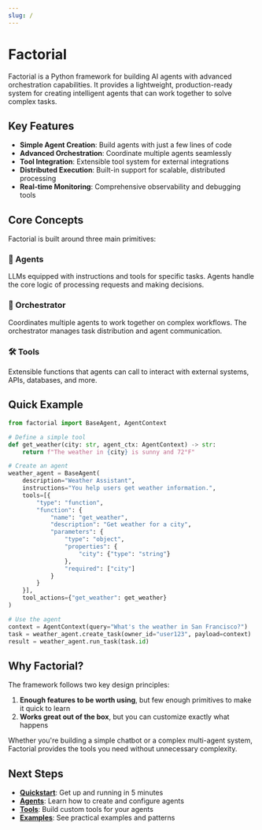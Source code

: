 ```yaml
---
slug: /
---
```


# Factorial

Factorial is a Python framework for building AI agents with advanced orchestration capabilities. It provides a lightweight, production-ready system for creating intelligent agents that can work together to solve complex tasks.

## Key Features

- **Simple Agent Creation**: Build agents with just a few lines of code
- **Advanced Orchestration**: Coordinate multiple agents seamlessly  
- **Tool Integration**: Extensible tool system for external integrations
- **Distributed Execution**: Built-in support for scalable, distributed processing
- **Real-time Monitoring**: Comprehensive observability and debugging tools

## Core Concepts

Factorial is built around three main primitives:

### 🤖 Agents
LLMs equipped with instructions and tools for specific tasks. Agents handle the core logic of processing requests and making decisions.

### 🎯 Orchestrator  
Coordinates multiple agents to work together on complex workflows. The orchestrator manages task distribution and agent communication.

### 🛠️ Tools
Extensible functions that agents can call to interact with external systems, APIs, databases, and more.

## Quick Example

```python
from factorial import BaseAgent, AgentContext

# Define a simple tool
def get_weather(city: str, agent_ctx: AgentContext) -> str:
    return f"The weather in {city} is sunny and 72°F"

# Create an agent
weather_agent = BaseAgent(
    description="Weather Assistant",
    instructions="You help users get weather information.",
    tools=[{
        "type": "function",
        "function": {
            "name": "get_weather",
            "description": "Get weather for a city",
            "parameters": {
                "type": "object",
                "properties": {
                    "city": {"type": "string"}
                },
                "required": ["city"]
            }
        }
    }],
    tool_actions={"get_weather": get_weather}
)

# Use the agent
context = AgentContext(query="What's the weather in San Francisco?")
task = weather_agent.create_task(owner_id="user123", payload=context)
result = weather_agent.run_task(task.id)
```

## Why Factorial?

The framework follows two key design principles:

1. **Enough features to be worth using**, but few enough primitives to make it quick to learn
2. **Works great out of the box**, but you can customize exactly what happens

Whether you're building a simple chatbot or a complex multi-agent system, Factorial provides the tools you need without unnecessary complexity.

## Next Steps

- [**Quickstart**](./quickstart): Get up and running in 5 minutes
- [**Agents**](./agents): Learn how to create and configure agents
- [**Tools**](./tools): Build custom tools for your agents
- [**Examples**](./examples): See practical examples and patterns
